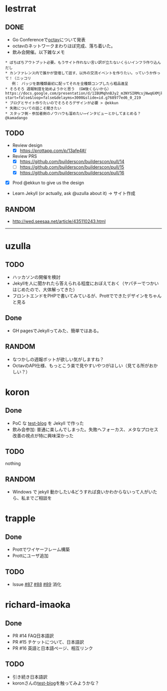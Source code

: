 # lestrrat

## DONE

* Go Conferenceで[octav](https://github.com/builderscon/octav)について発表
* octavのネットワークまわりほぼ完成、落ち着いた。
* 飲み会開催。以下雑なメモ

```
* ぼちぼちアウトプット必要。もうサイト作れない言い訳が立たないくらいインフラ作り込んだし
* カンファレンス内で誰かが登壇して話す、以外の交流イベントを作りたい。っていうか作って！（ニッコリ
   例： バッジを数種類最初に配ってそれを全種類コンプしたら粗品進呈
* そろそろ 週報制度を始めようかと思う （GW後くらいから） https://docs.google.com/presentation/d/1IBUMqhnBJy2_m3NYSIRMcsjNwq6XMjkFkBd4RO15gu8/pub?start=false&loop=false&delayms=3000&slide=id.g768977ed6_0_219
* ブログとサイト作りたいのでそろそろデザインが必要 > @ekkun
* 失敗についての話こそ聞きたい
* スタッフ側・参加者側のノウハウも溜めたい→インタビューとかしてまとめる？ @kamadango
```

## TODO

* Review design
  * [x] https://prottapp.com/p/13afe4#/
* Review PRS 
  * [x] https://github.com/builderscon/builderscon/pull/14
  * [ ] https://github.com/builderscon/builderscon/pull/15
  * [x] https://github.com/builderscon/builderscon/pull/16
* [x] Prod @ekkun to give us the design
* Learn Jekyll (or actually, ask @uzulla about it) -> サイト作成

## RANDOM

* http://wed.seesaa.net/article/435110243.html

***

# uzulla

## TODO

* ハッカソンの開催を検討
* Jekyllを人に聞かれたら答えられる程度におぼえておく（ヤパチーでつかいはじめたので、大体解ってきた）
* フロントエンドをPHPで書いてみているが、Prottでできたデザインをちゃんと見る

## Done

* GH pagesでJekyllってみた、簡単ではある。

## RANDOM

* なつかしの週報ボットが欲しい気がしますね？
* OctavのAPI仕様、もっとこう楽で見やすいやつがほしい（見てる所がおかしい？）


# koron

## Done

* PoC な [test-blog](https://github.com/builderscon/test-blog/) を Jekyll で作った
* 飲み会参加: 普通に楽しんでしまった。失敗へフォーカス、メタなプロセス改善の視点が特に興味深かった

## TODO

nothing

## RANDOM

* Windows で jekyll 動かしたい&どうすれば良いかわからないって人がいたら、私までご相談を

# trapple

## Done

* Prottでワイヤーフレーム構築
* Prottにユーザ追加

## TODO

* Issue [#87](https://github.com/builderscon/octav/issues/87) [#88](https://github.com/builderscon/octav/issues/88) [#89](https://github.com/builderscon/octav/issues/89) 消化

# richard-imaoka

## Done
* PR #14 FAQ日本語訳
* PR #15 チケットについて、日本語訳
* PR #16 英語と日本語ページ、相互リンク

## TODO
* 引き続き日本語訳
* koronさんの[test-blog](https://github.com/builderscon/test-blog/)を触ってみようかな？
